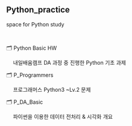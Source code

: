 ## Python_practice
space for Python study

</br>

🗂️ Python Basic HW

　 내일배움캠프 DA 과정 중 진행한 Python 기초 과제

🗂️ P_Programmers

　 프로그래머스 Python3 ~Lv.2 문제

🗂️ P_DA_Basic

　 파이썬을 이용한 데이터 전처리 & 시각화 개요



